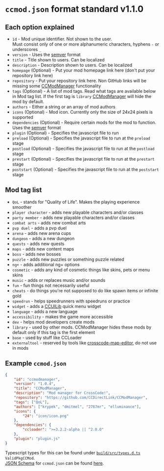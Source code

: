 <!-- markdownlint-disable MD013 MD034 -->

# `ccmod.json` format standard v1.1.0

## Each option explained

- `id` - Mod unique identifier. Not shown to the user.  
   Must consist only of one or more alphanumeric characters, hyphens `-` or underscores `_`  
- `version` - Uses the [semver](https://semver.org/) format
- `title` - Title shown to users. Can be localized
- `description` - Description shown to users. Can be localized
- `homepage` (Optional) - Put your mod homepage link here (don't put your repository link here)
- `repository` - Put your repository link here. Non GitHub links will be missing some [CCModManager](https://github.com/CCDirectLink/CCModManager) functionality
- `tags` (Optional) - A list of mod tags. Read what tags are available below in Mod tag list.
   If the first tag is `library` [CCModManager](https://github.com/CCDirectLink/CCModManager) will hide the mod by default.
- `authors` - Either a string or an array of mod authors
- `icons` (Optional) - Mod icon. Currently only the size of 24x24 pixels is supported
- `dependencies` (Optional) - Require certain mods for the mod to function. Uses the [semver](https://semver.org/) format
- `plugin` (Optional) - Specifies the javascript file to run
- `preload` (Optional) - Specifies the javascript file to run at the `preload` stage
- `postload` (Optional) - Specifies the javascript file to run at the `postload` stage
- `prestart` (Optional) - Specifies the javascript file to run at the `prestart` stage
- `poststart` (Optional) - Specifies the javascript file to run at the `poststart` stage

## Mod tag list

- `QoL` - stands for "Quality of Life". Makes the playing experience smoother
- `player character` - adds new playable characters and/or classes
- `party member` - adds new playable characters and/or classes
- `combat arts` - adds new combat arts
- `pvp duel` - adds a pvp duel
- `arena` - adds new arena cups
- `dungeon` - adds a new dungeon
- `quests` - adds new quests
- `maps` - adds new content maps
- `boss` - adds new bosses
- `puzzle` - adds new puzzles or something puzzle related
- `ng+` - adds additional ng+ options
- `cosmetic` - adds any kind of cosmetic things like skins, pets or menu skins
- `music` - adds or replaces music and/or sounds
- `fun` - fun things not necessarily useful
- `cheats` - do things you're not supposed to do like spawn items or infinite gold
- `speedrun` - helps speedrunners with speedruns or practice
- `widget` - adds a [CCUILib](https://github.com/conorlawton/nax-ccuilib) quick menu widget
- `language` - adds a new language
- `accessibility` - makes the game more accessible
- `dev` - helps mod developers create mods
- `library` - used by other mods. CCModManager hides these mods by default only if this tag is the first element
- `base` - used by stuff like CCLoader
- `externaltool` - reserved by tools like [crosscode-map-editor](https://github.com/CCDirectLink/crosscode-map-editor), do not use in mods

## Example `ccmod.json`

```json
{
    "id": "ccmodmanager",
    "version": "1.0.4",
    "title": "CCModManager",
    "description": "Mod manager for CrossCode!",
    "repository": "https://github.com/CCDirectLink/CCModManager",
    "tags": ["QoL"],
    "authors": ["krypek", "dmitmel", "2767mr", "elluminance"],
    "icons": {
        "24": "icon/icon.png"
    },
    "dependencies": {
        "ccloader": ">=3.2.2-alpha || ^2.0.0"
    },
    "plugin": "plugin.js"
}
```

Typescript types for this can be found under [`build/src/types.d.ts`](/build/src/types.d.ts) `ValidPkgCCMod`.  
[JSON Schema](https://json-schema.org/) for `ccmod.json` can be found [here](/ccmod-json-schema.json).
